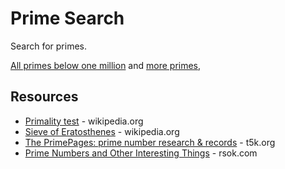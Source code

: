 # Prime Search
Search for primes.

[All primes below one million](https://data.kennethjorgensen.com/primes/primes-00.txt)
and [more primes](http://data.kennethjorgensen.com/primes/primes.json),

## Resources

* [Primality test](https://en.wikipedia.org/wiki/Primality_test) - wikipedia.org
* [Sieve of Eratosthenes](https://en.wikipedia.org/wiki/Sieve_of_Eratosthenes) - wikipedia.org
* [The PrimePages: prime number research & records](https://t5k.org/) - t5k.org
* [Prime Numbers and Other Interesting Things](https://www.rsok.com/~jrm/) - rsok.com
